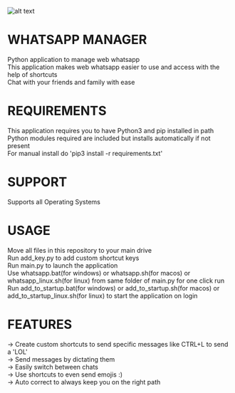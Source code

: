 
![alt text](https://upload.wikimedia.org/wikipedia/commons/thumb/6/6b/WhatsApp.svg/239px-WhatsApp.svg.png)

# WHATSAPP MANAGER

Python application to manage web whatsapp\
This application makes web whatsapp easier to use and access with the help of shortcuts\
Chat with your friends and family with ease

# REQUIREMENTS

This application requires you to have Python3 and pip installed in path\
Python modules required are included but installs automatically if not present\
For manual install do 'pip3 install -r requirements.txt'

# SUPPORT

Supports all Operating Systems

# USAGE

Move all files in this repository to your main drive\
Run add_key.py to add custom shortcut keys\
Run main.py to launch the application\
Use whatsapp.bat(for windows) or whatsapp.sh(for macos) or whatsapp_linux.sh(for linux) from same folder of main.py for one click run\
Run add_to_startup.bat(for windows) or add_to_startup.sh(for macos) or add_to_startup_linux.sh(for linux) to start the application on login

# FEATURES

-> Create custom shortcuts to send specific messages like CTRL+L to send a 'LOL'\
-> Send messages by dictating them\
-> Easily switch between chats\
-> Use shortcuts to even send emojis :)\
-> Auto correct to always keep you on the right path
